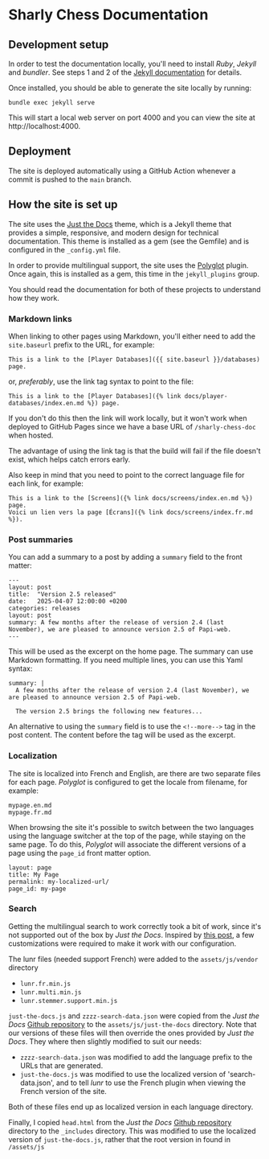 # Sharly Chess Documentation

## Development setup

In order to test the documentation locally, you'll need to install *Ruby*, *Jekyll* and *bundler*.  See steps 1 and 2 of the [Jekyll documentation](https://jekyllrb.com/docs/) for details.

Once installed, you should be able to generate the site locally by running:

```
bundle exec jekyll serve
```

This will start a local web server on port 4000 and you can view the site at http://localhost:4000.

## Deployment

The site is deployed automatically using a GitHub Action whenever a commit is pushed to the `main` branch.

## How the site is set up

The site uses the [Just the Docs](https://just-the-docs.com) theme, which is a Jekyll theme that provides a simple, responsive, and modern design for technical documentation.
This theme is installed as a gem (see the Gemfile) and is configured in the `_config.yml` file.

In order to provide multilingual support, the site uses the [Polyglot](https://polyglot.untra.io) plugin.  Once again, this is installed as a gem, this time in the `jekyll_plugins` group.

You should read the documentation for both of these projects to understand how they work.

### Markdown links

When linking to other pages using Markdown, you'll either need to add the `site.baseurl` prefix to the URL, for example:

```
This is a link to the [Player Databases]({{ site.baseurl }}/databases) page.
```

or, _preferably_, use the link tag syntax to point to the file:

```
This is a link to the [Player Databases]({% link docs/player-databases/index.en.md %}) page.
```

If you don't do this then the link will work locally, but it won't work when deployed to GitHub Pages since we have a base URL of `/sharly-chess-doc` when hosted.

The advantage of using the link tag is that the build will fail if the file doesn't exist, which helps catch errors early.

Also keep in mind that you need to point to the correct language file for each link, for example:

```
This is a link to the [Screens]({% link docs/screens/index.en.md %}) page.
Voici un lien vers la page [Écrans]({% link docs/screens/index.fr.md %}).
```

### Post summaries

You can add a summary to a post by adding a `summary` field to the front matter:

```
---
layout: post
title:  "Version 2.5 released"
date:   2025-04-07 12:00:00 +0200
categories: releases
layout: post
summary: A few months after the release of version 2.4 (last November), we are pleased to announce version 2.5 of Papi-web.
---
```

This will be used as the excerpt on the home page.  The summary can use Markdown formatting.  If you need multiple lines, you can use this Yaml syntax:

```
summary: |
  A few months after the release of version 2.4 (last November), we are pleased to announce version 2.5 of Papi-web.

  The version 2.5 brings the following new features...
```

An alternative to using the `summary` field is to use the `<!--more-->` tag in the post content. The content before the tag will be used as the excerpt.

### Localization

The site is localized into French and English, are there are two separate files for each page.
_Polyglot_ is configured to get the locale from filename, for example:

```
mypage.en.md
mypage.fr.md
```

When browsing the site it's possible to switch between the two languages using the language switcher at the top of the page, while staying on the same page.
To do this, _Polyglot_ will associate the different versions of a page using the `page_id` front matter option.

```
layout: page
title: My Page
permalink: my-localized-url/
page_id: my-page
```

### Search

Getting the multilingual search to work correctly took a bit of work, since it's not supported out of the box by _Just the Docs_.
Inspired by [this post](https://github.com/just-the-docs/just-the-docs/issues/59#issuecomment-1807080785), a few customizations were required to make it work with our configuration.

The lunr files (needed support French) were added to the `assets/js/vendor` directory

* `lunr.fr.min.js`
* `lunr.multi.min.js`
* `lunr.stemmer.support.min.js`

`just-the-docs.js` and `zzzz-search-data.json` were copied from the _Just the Docs_ [Github repository](https://github.com/just-the-docs/just-the-docs) to the `assets/js/just-the-docs` directory.
Note that our versions of these files will then override the ones provided by _Just the Docs_. They where then slightly modified to suit our needs:

* `zzzz-search-data.json` was modified to add the language prefix to the URLs that are generated.
* `just-the-docs.js` was modified to use the localized version of 'search-data.json', and to tell _lunr_ to use the French plugin when viewing the French version of the site.

Both of these files end up as localized version in each language directory.

Finally, I copied `head.html` from the _Just the Docs_ [Github repository](https://github.com/just-the-docs/just-the-docs) directory to the `_includes` directory. This was modified to use the localized version of `just-the-docs.js`, rather that the root version in found in `/assets/js`
